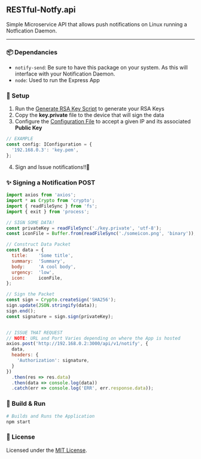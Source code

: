 ## RESTful-Notfy.api
Simple Microservice API that allows push notifications on Linux running a Notfication Daemon.

---

### 📦 Dependancies
- `notify-send`: Be sure to have this package on your system. As this will interface with your Notification Daemon.
- `node`: Used to run the Express App

### 🔧 Setup
1) Run the [Generate RSA Key Script](scripts/generateSSHKeys.sh) to generate your RSA Keys
2) Copy the **key.private** file to the device that will sign the data
3) Configure the [Configuration File](src/config.ts) to accept a given IP and its associated **Public Key**
```typescript
// EXAMPLE
const config: IConfiguration = {
  '192.168.0.3': 'key.pem',
};
```
4) Sign and Issue notifications!!🚀

### ✨ Signing a Notification POST
```javascript
import axios from 'axios';
import * as Crypto from 'crypto';
import { readFileSync } from 'fs';
import { exit } from 'process';

// SIGN SOME DATA!
const privateKey = readFileSync('./key.private', 'utf-8');
const iconFile = Buffer.from(readFileSync('./someicon.png', 'binary'));

// Construct Data Packet
const data = {
  title:    'Some title',
  summary:  'Summary',
  body:     'A cool body',
  urgency:  'low',
  icon:     iconFile,
};

// Sign the Packet
const sign = Crypto.createSign('SHA256');
sign.update(JSON.stringify(data));
sign.end();
const signature = sign.sign(privateKey);


// ISSUE THAT REQUEST
// NOTE: URL and Port Varies depending on where the App is hosted
axios.post('http://192.168.0.2:3000/api/v1/notify', { 
  data,
  headers: {
    'Authorization': signature,
  }
})
  .then(res => res.data)
  .then(data => console.log(data))
  .catch(err => console.log('ERR', err.response.data));
```


### 🚀 Build & Run
```sh
# Builds and Runs the Application
npm start
```

### 🚀 License
Licensed under the [MIT License](LICENSE).